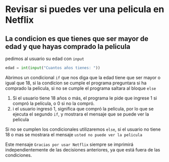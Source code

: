 # Revisar si puedes ver una pelicula en Netflix
## La condicion es que tienes que ser mayor de edad y que hayas comprado la pelicula
pedimos al usuario su edad con `input`
 ```python
edad = int(input("Cuantos años tienes: "))
```
Abrimos un condicional `if` que nos diga que la edad tiene que ser mayor o igual que 18, si la condicion se cumple el programa preguntara si ha comprado la pelicula, 
si no se cumple el programa saltara al bloque `else`
1. Si el usuario tiene 18 años o más, el programa le pide que ingrese 1 si compró la película, o 0 si no la compró.
2. i el usuario ingresó 1, significa que compró la película, por lo que se ejecuta el segundo `if`, y mostrara el mensaje que se puede ver la pelicula

Si no se cumplen los condicionales utilizaremos `else`, si el usuario no tiene 18 o mas se mostrara el mensaje `usted no puede ver la pelicula`

Este mensaje `Gracias por usar Netflix` siempre se imprimirá independientemente de las decisiones anteriores, ya que está fuera de las condiciones.
